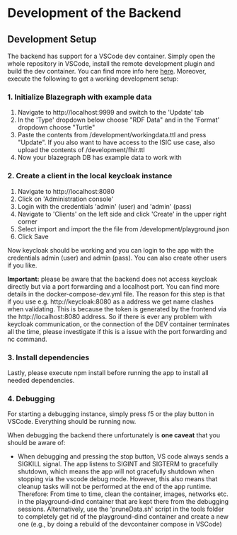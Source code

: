 # Development of the Backend

## Development Setup

The backend has support for a VSCode dev container. Simply open the whole repository in VSCode, install the remote development plugin and build the dev container. You can find more info here [here](https://code.visualstudio.com/docs/remote/containers).
Moreover, execute the following to get a working development setup: 

### 1. Initialize Blazegraph with example data

1. Navigate to http://localhost:9999 and switch to the 'Update' tab
2. In the 'Type' dropdown below choose "RDF Data" and in the 'Format' dropdown choose "Turtle"
3. Paste the contents from /development/workingdata.ttl and press "Update". If you also want to have access to the ISIC use case, also upload the contents of /development/fhir.ttl
4. Now your blazegraph DB has example data to work with

### 2. Create a client in the local keycloak instance 

1. Navigate to http://localhost:8080
2. Click on 'Administration console'
3. Login with the credentials 'admin' (user) and 'admin' (pass)
4. Navigate to 'Clients' on the left side and click 'Create' in the upper right corner
5. Select import and import the the file from /development/playground.json
6. Click Save

Now keycloak should be working and you can login to the app with the credentials admin (user) and admin (pass). You can also create other users if you like. 

**Important:** please be aware that the backend does not access keycloak directly but via a port forwarding and a localhost port. You can find more details in the docker-compose-dev.yml file. The reason for this step is that if you use e.g. http://keycloak:8080 as a address we get name clashes when validating. This is because the token is generated by the frontend via the http://localhost:8080 address. So if there is ever any problem with keycloak communication, or the connection of the DEV container terminates all the time, please investigate if this is a issue with the port forwarding and nc command.

### 3. Install dependencies

Lastly, please execute npm install before running the app to install all needed dependencies.

### 4. Debugging

For starting a debugging instance, simply press f5 or the play button in VSCode. Everything should be running now.

When debugging the backend there unfortunately is **one caveat** that you should be aware of:

- When debugging and pressing the stop button, VS code always sends a SIGKILL signal. The app listens to SIGINT and SIGTERM to gracefully shutdown, which means the app will not gracefully shutdown when stopping via the vscode debug mode. However, this also means that cleanup tasks will not be performed at the end of the app runtime. Therefore: From time to time, clean the container, images, networks etc. in the playground-dind container that are kept there from the debugging sessions. Alternatively, use the 'pruneData.sh' script in the tools folder to completely get rid of the playground-dind container and create a new one (e.g., by doing a rebuild of the devcontainer compose in VSCode)